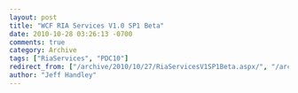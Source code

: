 ```yaml
---
layout: post
title: "WCF RIA Services V1.0 SP1 Beta"
date: 2010-10-28 03:26:13 -0700
comments: true
category: Archive
tags: ["RiaServices", "PDC10"]
redirect_from: ["/archive/2010/10/27/RiaServicesV1SP1Beta.aspx/", "/archive/2010/10/27/riaservicesv1sp1beta.aspx"]
author: "Jeff Handley"
---
```


